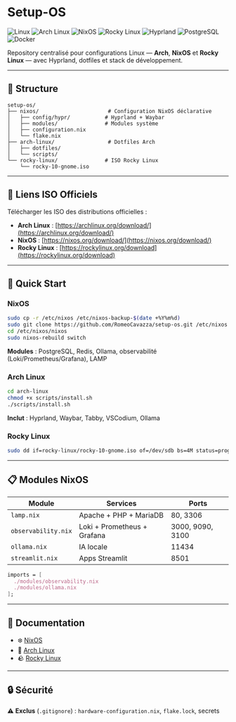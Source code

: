# Setup-OS

![Linux](https://img.shields.io/badge/Linux-FCC624?logo=linux&logoColor=black)
![Arch Linux](https://img.shields.io/badge/Arch%20Linux-1793D1?logo=archlinux&logoColor=white)
![NixOS](https://img.shields.io/badge/NixOS-5277C3?logo=nixos&logoColor=white)
![Rocky Linux](https://img.shields.io/badge/Rocky%20Linux-10B981?logo=rockylinux&logoColor=white)
![Hyprland](https://img.shields.io/badge/Hyprland-44586a?logo=hyprland&logoColor=white)
![PostgreSQL](https://img.shields.io/badge/PostgreSQL-4169E1?logo=postgresql&logoColor=white)
![Docker](https://img.shields.io/badge/Docker-2496ED?logo=docker&logoColor=white)

Repository centralisé pour configurations Linux — **Arch**, **NixOS** et **Rocky Linux** — avec Hyprland, dotfiles et stack de développement.

---

## 📁 Structure

```
setup-os/
├── nixos/                      # Configuration NixOS déclarative
│   ├── config/hypr/           # Hyprland + Waybar
│   ├── modules/               # Modules système
│   ├── configuration.nix
│   └── flake.nix
├── arch-linux/                 # Dotfiles Arch
│   ├── dotfiles/
│   └── scripts/
└── rocky-linux/               # ISO Rocky Linux
    └── rocky-10-gnome.iso
```

---

## 🔗 Liens ISO Officiels

Télécharger les ISO des distributions officielles :

- **Arch Linux** : [https://archlinux.org/download/](https://archlinux.org/download/)
- **NixOS** : [https://nixos.org/download/](https://nixos.org/download/)
- **Rocky Linux** : [https://rockylinux.org/download](https://rockylinux.org/download)

---

## 🚀 Quick Start

### NixOS

```bash
sudo cp -r /etc/nixos /etc/nixos-backup-$(date +%Y%m%d)
sudo git clone https://github.com/RomeoCavazza/setup-os.git /etc/nixos
cd /etc/nixos/nixos
sudo nixos-rebuild switch
```

**Modules** : PostgreSQL, Redis, Ollama, observabilité (Loki/Prometheus/Grafana), LAMP

### Arch Linux

```bash
cd arch-linux
chmod +x scripts/install.sh
./scripts/install.sh
```

**Inclut** : Hyprland, Waybar, Tabby, VSCodium, Ollama

### Rocky Linux

```bash
sudo dd if=rocky-linux/rocky-10-gnome.iso of=/dev/sdb bs=4M status=progress
```

---

## 📋 Modules NixOS

| Module | Services | Ports |
|--------|----------|-------|
| `lamp.nix` | Apache + PHP + MariaDB | 80, 3306 |
| `observability.nix` | Loki + Prometheus + Grafana | 3000, 9090, 3100 |
| `ollama.nix` | IA locale | 11434 |
| `streamlit.nix` | Apps Streamlit | 8501 |

```nix
imports = [
  ./modules/observability.nix
  ./modules/ollama.nix
];
```

---

## 📖 Documentation

- ❄️ [NixOS](nixos/README.md)
- 🐧 [Arch Linux](arch-linux/README.md)
- 🪨 [Rocky Linux](rocky-linux/README.md)

---

## 🔒 Sécurité

⚠️ **Exclus** (`.gitignore`) : `hardware-configuration.nix`, `flake.lock`, secrets

